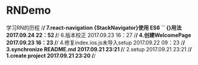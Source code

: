 # RNDemo
学习RN的历程
/**************************************************/
7.react-navigation {StackNavigator}使用
  ES6 `` {}用法
  2017.09.24 22：52
/**************************************************/
6.版本校正
2017.09.23 16：27
/**************************************************/
4.创建WelcomePage
2017.09.23 16：23
/**************************************************/
4.修复index.ios.js未导入setup
2017.09.22 09：23
/**************************************************/
3.synchronize README.md
2017.09.21 23:21
/**************************************************/
2.setup
2017.09.21 23:21
/**************************************************/
1.create project
2017.09.21 23:20
/**************************************************/